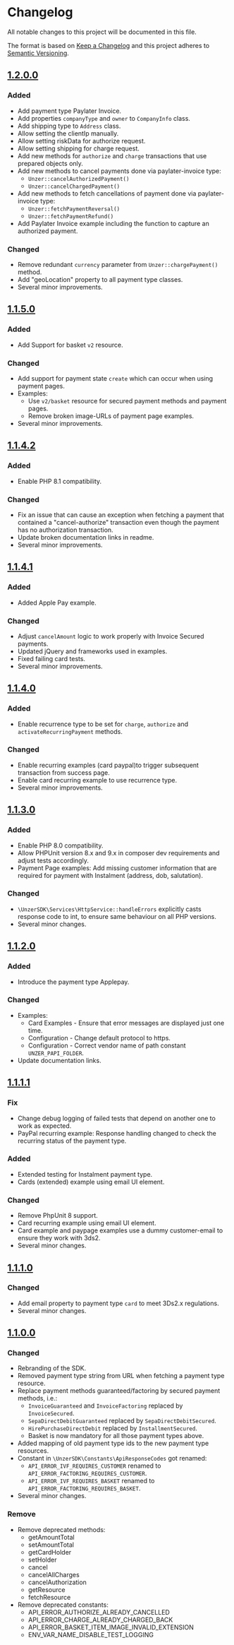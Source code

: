 # Changelog
All notable changes to this project will be documented in this file.

The format is based on [Keep a Changelog](http://keepachangelog.com/en/1.0.0/) and this project adheres to [Semantic Versioning](http://semver.org/spec/v2.0.0.html).

## [1.2.0.0](https://github.com/unzerdev/php-sdk/compare/1.1.5.0..1.2.0.0)
### Added
* Add payment type Paylater Invoice.
* Add properties `companyType` and `owner` to `CompanyInfo` class.
* Add shipping type to `Address` class.
* Allow setting the clientIp manually.
* Allow setting riskData for authorize request.
* Allow setting shipping for charge request.
* Add new methods for `authorize` and `charge` transactions that use prepared objects only.
* Add new methods to cancel payments done via paylater-invoice type:
  * `Unzer::cancelAuthorizedPayment()`
  * `Unzer::cancelChargedPayment()`
* Add new methods to fetch cancellations of payment done via paylater-invoice type:
  * `Unzer::fetchPaymentReversal()`
  * `Unzer::fetchPaymentRefund()`
* Add Paylater Invoice example including the function to capture an authorized payment.

### Changed
* Remove redundant `currency` parameter from `Unzer::chargePayment()` method.
* Add "geoLocation" property to all payment type classes.
* Several minor improvements.

## [1.1.5.0](https://github.com/unzerdev/php-sdk/compare/1.1.4.2..1.1.5.0)
### Added
*   Add Support for basket `v2` resource.
### Changed
*   Add support for payment state `create` which can occur when using payment pages.
*   Examples:
    *   Use `v2/basket` resource for secured payment methods and payment pages.
    *   Remove broken image-URLs of payment page examples.
*   Several minor improvements.

## [1.1.4.2](https://github.com/unzerdev/php-sdk/compare/1.1.4.1..1.1.4.2)
### Added
*   Enable PHP 8.1 compatibility.
### Changed
* Fix an issue that can cause an exception when fetching a payment that contained a "cancel-authorize" transaction even though the payment has no authorization transaction.
* Update broken documentation links in readme.
* Several minor improvements.

## [1.1.4.1](https://github.com/unzerdev/php-sdk/compare/1.1.4.0..1.1.4.1)
### Added
*   Added Apple Pay example.

### Changed
* Adjust `cancelAmount` logic to work properly with Invoice Secured payments.
* Updated jQuery and frameworks used in examples.
* Fixed failing card tests.
* Several minor improvements.

## [1.1.4.0](https://github.com/unzerdev/php-sdk/compare/1.1.3.0..1.1.4.0)
### Added
*   Enable recurrence type to be set for `charge`, `authorize` and `activateRecurringPayment` methods.

### Changed
*   Enable recurring examples (card paypal)to trigger subsequent transaction from success page.
*   Enable card recurring example to use recurrence type.
*   Several minor improvements.

## [1.1.3.0](https://github.com/unzerdev/php-sdk/compare/1.1.2.0..1.1.3.0)
### Added
*   Enable PHP 8.0 compatibility.
*   Allow PHPUnit version 8.x and 9.x in composer dev requirements and adjust tests accordingly.
*   Payment Page examples: Add missing customer information that are required for payment with Instalment (address, dob, salutation).

### Changed
*   `\UnzerSDK\Services\HttpService::handleErrors` explicitly casts response code to int, to ensure same behaviour on all PHP versions.
*   Several minor changes.

## [1.1.2.0](https://github.com/unzerdev/php-sdk/compare/1.1.1.1..1.1.2.0)
### Added
*   Introduce the payment type Applepay.

### Changed
*   Examples:
    *   Card Examples - Ensure that error messages are displayed just one time.
    *   Configuration - Change default protocol to https.
    *   Configuration - Correct vendor name of path constant `UNZER_PAPI_FOLDER`.
*   Update documentation links.

## [1.1.1.1](https://github.com/unzerdev/php-sdk/compare/1.1.1.0..1.1.1.1)

### Fix
*   Change debug logging of failed tests that depend on another one to work as expected.
*   PayPal recurring example: Response handling changed to check the recurring status of the payment type.

### Added
*   Extended testing for Instalment payment type.
*   Cards (extended) example using email UI element.

### Changed
*   Remove PhpUnit 8 support.
*   Card recurring example using email UI element.
*   Card example and paypage examples use a dummy customer-email to ensure they work with 3ds2.
*   Several minor changes.

## [1.1.1.0](https://github.com/unzerdev/php-sdk/compare/1.1.0.0..1.1.1.0)

### Changed
*   Add email property to payment type `card` to meet 3Ds2.x regulations.
*   Several minor changes.

## [1.1.0.0](https://github.com/unzerdev/php-sdk/compare/1260b8314af1ac461e33f0cfb382ffcd0e87c105..1.1.0.0)

### Changed
*   Rebranding of the SDK.
*   Removed payment type string from URL when fetching a payment type resource.
*   Replace payment methods guaranteed/factoring by secured payment methods, i.e.:
    *   `InvoiceGuaranteed` and `InvoiceFactoring` replaced by `InvoiceSecured`.
    *   `SepaDirectDebitGuaranteed` replaced by `SepaDirectDebitSecured`.
    *   `HirePurchaseDirectDebit` replaced by `InstallmentSecured`.
    *   Basket is now mandatory for all those payment types above.
*   Added mapping of old payment type ids to the new payment type resources.
*   Constant in `\UnzerSDK\Constants\ApiResponseCodes` got renamed:
    *   `API_ERROR_IVF_REQUIRES_CUSTOMER` renamed to `API_ERROR_FACTORING_REQUIRES_CUSTOMER`.
    *   `API_ERROR_IVF_REQUIRES_BASKET` renamed to `API_ERROR_FACTORING_REQUIRES_BASKET`.
*   Several minor changes.
### Remove
*   Remove deprecated methods:
    *   getAmountTotal
    *   setAmountTotal
    *   getCardHolder
    *   setHolder
    *   cancel
    *   cancelAllCharges
    *   cancelAuthorization
    *   getResource
    *   fetchResource
*   Remove deprecated constants:
    *   API_ERROR_AUTHORIZE_ALREADY_CANCELLED
    *   API_ERROR_CHARGE_ALREADY_CHARGED_BACK
    *   API_ERROR_BASKET_ITEM_IMAGE_INVALID_EXTENSION
    *   ENV_VAR_NAME_DISABLE_TEST_LOGGING